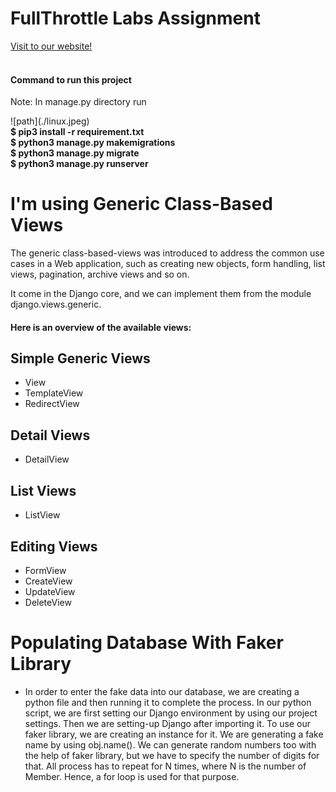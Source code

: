 # FullThrottle Labs Assignment
<a href="https://fullthrottle-api.herokuapp.com/">Visit to our website!</a>
<br/><br/>

<h4>Command to run this project</h4>
<p>Note: In manage.py directory run</p>
 ![path](./linux.jpeg) <br>
<b>$ pip3 install -r requirement.txt</b></br>
<b>$ python3 manage.py makemigrations</b></br>
<b>$ python3 manage.py migrate</b></br>
<b>$ python3 manage.py runserver</b></br>

<h1>I'm using  Generic Class-Based Views</h1>

<p> The generic class-based-views was introduced to address the common use cases in a Web application, such as creating new objects, form handling, list views,       pagination, archive views and so on.<br>
  
   It come in the Django core, and we can implement them from the module django.views.generic.


<h4>Here is an overview of the available views:</h4>

## Simple Generic Views
* View
* TemplateView
* RedirectView
## Detail Views
* DetailView
## List Views
* ListView
## Editing Views
* FormView
* CreateView
* UpdateView
* DeleteView

# Populating Database With Faker Library
* In order to enter the fake data into our database, we are creating a python file and then running it to complete the process. In our python script, we are first setting our Django environment by using our project settings. Then we are setting-up Django after importing it. To use our faker library, we are creating an instance for it. We are generating a fake name by using obj.name().  We can generate random numbers too with the help of faker library, but we have to specify the number of digits for that. All process has to repeat for N times, where N is the number of Member. Hence, a for loop is used for that purpose.


